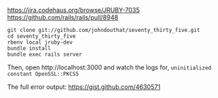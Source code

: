 https://jira.codehaus.org/browse/JRUBY-7035
https://github.com/rails/rails/pull/8948

````
git clone git://github.com/johndouthat/seventy_thirty_five.git
cd seventy_thirty_five
rbenv local jruby-dev
bundle install
bundle exec rails server
````

Then, open http://localhost:3000 and watch the logs for, `uninitialized constant OpenSSL::PKCS5`

The full error output:
https://gist.github.com/4630571